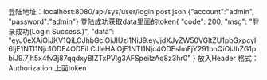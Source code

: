 登陆地址：localhost:8080/api/sys/user/login   post    json   {"account":"admin", "password":"admin"}
登陆成功获取data里面的token{
                      "code": 200,
                      "msg": "登录成功(Login Success.)",
                      "data": "eyJ0eXAiOiJKV1QiLCJhbGciOiJIUzI1NiJ9.eyJjdXJyZW50VGltZU1pbGxpcyI6IjE1NTI1Njc1ODE4ODEiLCJleHAiOjE1NTI1Njc4ODEsImFjY291bnQiOiJhZG1pbiJ9.7jh5x4fv3j87qqdxyBIZTxPVlg3AFSpeilzAq8z3hr0"
                  }
放入Header  格式：Authorization  上面token

